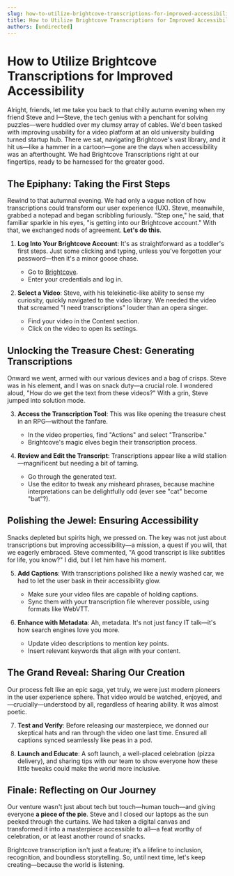 ```yaml
---
slug: how-to-utilize-brightcove-transcriptions-for-improved-accessibility
title: How to Utilize Brightcove Transcriptions for Improved Accessibility
authors: [undirected]
---
```



# How to Utilize Brightcove Transcriptions for Improved Accessibility

Alright, friends, let me take you back to that chilly autumn evening when my friend Steve and I—Steve, the tech genius with a penchant for solving puzzles—were huddled over my clumsy array of cables. We'd been tasked with improving usability for a video platform at an old university building turned startup hub. There we sat, navigating Brightcove's vast library, and it hit us—like a hammer in a cartoon—gone are the days when accessibility was an afterthought. We had Brightcove Transcriptions right at our fingertips, ready to be harnessed for the greater good.

## The Epiphany: Taking the First Steps

Rewind to that autumnal evening. We had only a vague notion of how transcriptions could transform our user experience (UX). Steve, meanwhile, grabbed a notepad and began scribbling furiously. "Step one," he said, that familiar sparkle in his eyes, "is getting into our Brightcove account." With that, we exchanged nods of agreement. **Let's do this**.

1. **Log Into Your Brightcove Account**: It's as straightforward as a toddler's first steps. Just some clicking and typing, unless you've forgotten your password—then it's a minor goose chase.
   - Go to [Brightcove](https://studio.brightcove.com/login).
   - Enter your credentials and log in.

2. **Select a Video**: Steve, with his telekinetic-like ability to sense my curiosity, quickly navigated to the video library. We needed the video that screamed "I need transcriptions" louder than an opera singer.
   - Find your video in the Content section.
   - Click on the video to open its settings.

## Unlocking the Treasure Chest: Generating Transcriptions

Onward we went, armed with our various devices and a bag of crisps. Steve was in his element, and I was on snack duty—a crucial role. I wondered aloud, "How do we get the text from these videos?" With a grin, Steve jumped into solution mode.

3. **Access the Transcription Tool**: This was like opening the treasure chest in an RPG—without the fanfare.
   - In the video properties, find "Actions" and select "Transcribe."
   - Brightcove's magic elves begin their transcription process. 

4. **Review and Edit the Transcript**: Transcriptions appear like a wild stallion—magnificent but needing a bit of taming. 
   - Go through the generated text.
   - Use the editor to tweak any misheard phrases, because machine interpretations can be delightfully odd (ever see "cat" become "bat"?).

## Polishing the Jewel: Ensuring Accessibility

Snacks depleted but spirits high, we pressed on. The key was not just about transcriptions but improving accessibility—a mission, a quest if you will, that we eagerly embraced. Steve commented, "A good transcript is like subtitles for life, you know?" I did, but I let him have his moment. 

5. **Add Captions**: With transcriptions polished like a newly washed car, we had to let the user bask in their accessibility glow.
   - Make sure your video files are capable of holding captions.
   - Sync them with your transcription file wherever possible, using formats like WebVTT.

6. **Enhance with Metadata**: Ah, metadata. It's not just fancy IT talk—it's how search engines love you more.
   - Update video descriptions to mention key points.
   - Insert relevant keywords that align with your content.

## The Grand Reveal: Sharing Our Creation

Our process felt like an epic saga, yet truly, we were just modern pioneers in the user experience sphere. That video would be watched, enjoyed, and—crucially—understood by all, regardless of hearing ability. It was almost poetic.

7. **Test and Verify**: Before releasing our masterpiece, we donned our skeptical hats and ran through the video one last time. Ensured all captions synced seamlessly like peas in a pod.

8. **Launch and Educate**: A soft launch, a well-placed celebration (pizza delivery), and sharing tips with our team to show everyone how these little tweaks could make the world more inclusive. 

## Finale: Reflecting on Our Journey

Our venture wasn't just about tech but touch—human touch—and giving everyone **a piece of the pie**. Steve and I closed our laptops as the sun peeked through the curtains. We had taken a digital canvas and transformed it into a masterpiece accessible to all—a feat worthy of celebration, or at least another round of snacks.

Brightcove transcription isn't just a feature; it’s a lifeline to inclusion, recognition, and boundless storytelling. So, until next time, let's keep creating—because the world is listening.